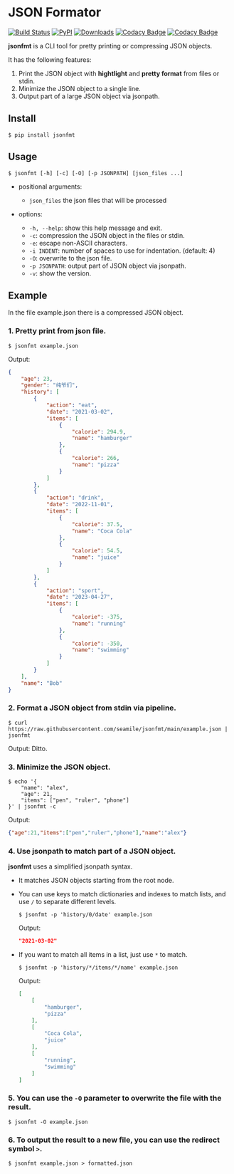 # JSON Formator

[![Build Status](https://github.com/seamile/jsonfmt/actions/workflows/python-package.yml/badge.svg)](https://github.com/seamile/jsonfmt/actions/workflows/python-package.yml)
[![PyPI](https://img.shields.io/pypi/v/jsonfmt?color=blue&label=Version&logo=python&logoColor=white)](https://pypi.org/project/jsonfmt/)
[![Downloads](https://static.pepy.tech/personalized-badge/jsonfmt?period=total&units=international_system&left_color=grey&right_color=blue&left_text=Installs)](https://pepy.tech/project/jsonfmt)
[![Codacy Badge](https://app.codacy.com/project/badge/Grade/1e12e3cd8c8342bca68db4caf5b6a31d)](https://app.codacy.com/gh/seamile/jsonfmt/dashboard?utm_source=gh&utm_medium=referral&utm_content=&utm_campaign=Badge_grade)
[![Codacy Badge](https://app.codacy.com/project/badge/Coverage/1e12e3cd8c8342bca68db4caf5b6a31d)](https://app.codacy.com/gh/seamile/jsonfmt/dashboard?utm_source=gh&utm_medium=referral&utm_content=&utm_campaign=Badge_coverage)

**jsonfmt** is a CLI tool for pretty printing or compressing JSON objects.

It has the following features:

1. Print the JSON object with **hightlight** and **pretty format** from files or stdin.
2. Minimize the JSON object to a single line.
3. Output part of a large JSON object via jsonpath.

## Install

```shell
$ pip install jsonfmt
```

## Usage

```shell
$ jsonfmt [-h] [-c] [-O] [-p JSONPATH] [json_files ...]
```

- positional arguments:

    - `json_files`   the json files that will be processed

- options:

    - `-h, --help`: show this help message and exit.
    - `-c`: compression the JSON object in the files or stdin.
    - `-e`: escape non-ASCII characters.
    - `-i INDENT`: number of spaces to use for indentation. (default: 4)
    - `-O`: overwrite to the json file.
    - `-p JSONPATH`: output part of JSON object via jsonpath.
    - `-v`: show the version.


## Example

In the file example.json there is a compressed JSON object.

### 1. Pretty print from json file.

```shell
$ jsonfmt example.json
```

Output:
```json
{
    "age": 23,
    "gender": "纯爷们",
    "history": [
        {
            "action": "eat",
            "date": "2021-03-02",
            "items": [
                {
                    "calorie": 294.9,
                    "name": "hamburger"
                },
                {
                    "calorie": 266,
                    "name": "pizza"
                }
            ]
        },
        {
            "action": "drink",
            "date": "2022-11-01",
            "items": [
                {
                    "calorie": 37.5,
                    "name": "Coca Cola"
                },
                {
                    "calorie": 54.5,
                    "name": "juice"
                }
            ]
        },
        {
            "action": "sport",
            "date": "2023-04-27",
            "items": [
                {
                    "calorie": -375,
                    "name": "running"
                },
                {
                    "calorie": -350,
                    "name": "swimming"
                }
            ]
        }
    ],
    "name": "Bob"
}
```

### 2. Format a JSON object from stdin via pipeline.

```shell
$ curl https://raw.githubusercontent.com/seamile/jsonfmt/main/example.json | jsonfmt
```

Output: Ditto.


### 3. Minimize the JSON object.

```shell
$ echo '{
    "name": "alex",
    "age": 21,
    "items": ["pen", "ruler", "phone"]
}' | jsonfmt -c
```

Output:
```json
{"age":21,"items":["pen","ruler","phone"],"name":"alex"}
```

### 4. Use jsonpath to match part of a JSON object.

**jsonfmt** uses a simplified jsonpath syntax.

- It matches JSON objects starting from the root node.
- You can use keys to match dictionaries and indexes to match lists, and use `/` to separate different levels.

    ```shell
    $ jsonfmt -p 'history/0/date' example.json
    ```

    Output:
    ```json
    "2021-03-02"
    ```

- If you want to match all items in a list, just use `*` to match.

    ```shell
    $ jsonfmt -p 'history/*/items/*/name' example.json
    ```

    Output:
    ```json
    [
        [
            "hamburger",
            "pizza"
        ],
        [
            "Coca Cola",
            "juice"
        ],
        [
            "running",
            "swimming"
        ]
    ]
    ```

### 5. You can use the `-O` parameter to overwrite the file with the result.

```shell
$ jsonfmt -O example.json
```

### 6. To output the result to a new file, you can use the redirect symbol `>`.

```shell
$ jsonfmt example.json > formatted.json
```
